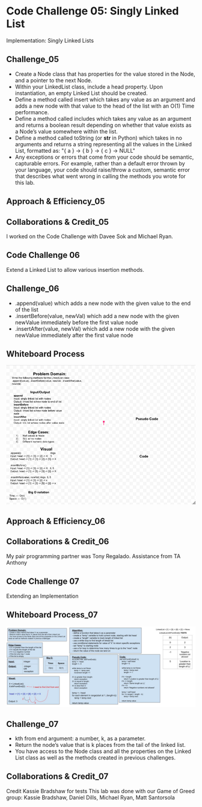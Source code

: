 # Code Challenge 05: Singly Linked List
<!-- Short summary or background information -->
Implementation: Singly Linked Lists

## Challenge_05
<!-- Description of the challenge -->
- Create a Node class that has properties for the value stored in the Node, and a pointer to the next Node.
- Within your LinkedList class, include a head property. Upon instantiation, an empty Linked List should be created.
- Define a method called insert which takes any value as an argument and adds a new node with that value to the head of the list with an O(1) Time performance.
- Define a method called includes which takes any value as an argument and returns a boolean result depending on whether that value exists as a Node’s value somewhere within the list.
- Define a method called toString (or __str__ in Python) which takes in no arguments and returns a string representing all the values in the Linked List, formatted as:
"{ a } -> { b } -> { c } -> NULL"
- Any exceptions or errors that come from your code should be semantic, capturable errors. For example, rather than a default error thrown by your language, your code should raise/throw a custom, semantic error that describes what went wrong in calling the methods you wrote for this lab.

## Approach & Efficiency_05
<!-- What approach did you take? Why? What is the Big O space/time for this approach? -->

## Collaborations & Credit_05

I worked on the Code Challenge with Davee Sok and Michael Ryan.

## Code Challenge 06
<!-- Short summary or background information -->
Extend a Linked List to allow various insertion methods.

## Challenge_06
<!-- Description of the challenge -->
- .append(value) which adds a new node with the given value to the end of the list
- .insertBefore(value, newVal) which add a new node with the given newValue immediately before the first value node
- .insertAfter(value, newVal) which add a new node with the given newValue immediately after the first value node

## Whiteboard Process
<!-- Embedded whiteboard image -->
![Whiteboard](../../assets/ll-insertions.png)

## Approach & Efficiency_06
<!-- What approach did you take? Discuss Why. What is the Big O space/time for this approach? -->

## Collaborations & Credit_06

My pair programming partner was Tony Regalado.
Assistance from TA Anthony

## Code Challenge 07
<!-- Short summary or background information -->
Extending an Implementation

## Whiteboard Process_07
<!-- Embedded whiteboard image -->
![Whitebaord](../../assets/kth_from_end.jpg)

## Challenge_07
<!-- Description of the challenge -->
- kth from end
argument: a number, k, as a parameter.
- Return the node’s value that is k places from the tail of the linked list.
- You have access to the Node class and all the properties on the Linked List class as well as the methods created in previous challenges.

## Collaborations & Credit_07

Credit Kassie Bradshaw for tests
This lab was done with our Game of Greed group: Kassie Bradshaw, Daniel Dills, Michael Ryan, Matt Santorsola
